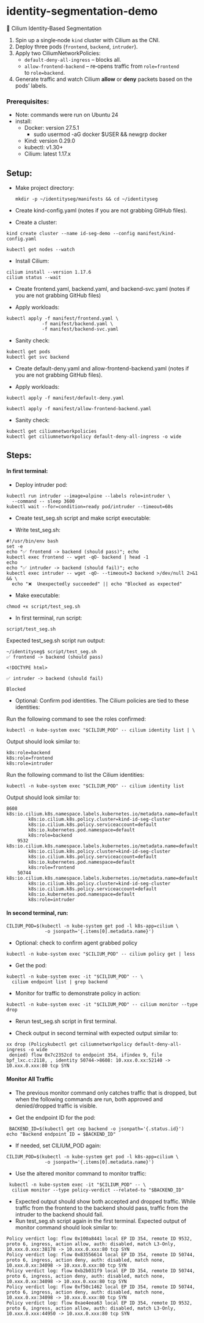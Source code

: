 # identity-segmentation-demo
🐝 Cilium Identity‑Based Segmentation

1. Spin up a single‑node `kind` cluster with Cilium as the CNI.  
2. Deploy three pods (`frontend`, `backend`, `intruder`).  
3. Apply two CiliumNetworkPolicies:  
   * `default‑deny‑all‑ingress` – blocks all.  
   * `allow‑frontend‑backend`  – re‑opens traffic from `role=frontend` to `role=backend`.  
4. Generate traffic and watch Cilium **allow** or **deny** packets based on the pods’ labels.

### Prerequisites:
- Note: commands were run on Ubuntu 24
- install:
    - Docker: version 27.5.1
      - sudo usermod -aG docker $USER && newgrp docker
    - Kind: version 0.29.0
    - kubectl: v1.30+
    - Cilium: latest 1.17.x

## Setup:
- Make project directory:
  ```
  mkdir -p ~/identityseg/manifests && cd ~/identityseg
  ```
  
- Create kind-config.yaml (notes if you are not grabbing GitHub files).

- Create a cluster:
```
kind create cluster --name id-seg-demo --config manifest/kind-config.yaml
```
```
kubectl get nodes --watch
```

- Install Cilium:
```
cilium install --version 1.17.6
cilium status --wait
```

- Create frontend.yaml, backend.yaml, and backend-svc.yaml (notes if you are not grabbing GitHub files)

- Apply workloads:
```
kubectl apply -f manifest/frontend.yaml \
             -f manifest/backend.yaml \
             -f manifest/backend-svc.yaml
```

- Sanity check:
```
kubectl get pods
kubectl get svc backend
```

- Create default-deny.yaml and allow-frontend-backend.yaml (notes if you are not grabbing GitHub files).

- Apply workloads:
```
kubectl apply -f manifest/default-deny.yaml

kubectl apply -f manifest/allow-frontend-backend.yaml
```

- Sanity check:
```
kubectl get ciliumnetworkpolicies
kubectl get ciliumnetworkpolicy default-deny-all-ingress -o wide
```

## Steps:

#### In first terminal:

- Deploy intruder pod:
```
kubectl run intruder --image=alpine --labels role=intruder \
  --command -- sleep 3600
kubectl wait --for=condition=ready pod/intruder --timeout=60s
```

- Create test_seg.sh script and make script executable:

- Write test_seg.sh:
```
#!/usr/bin/env bash
set -e
echo "✅ frontend -> backend (should pass)"; echo
kubectl exec frontend -- wget -qO- backend | head -1
echo
echo "✅ intruder -> backend (should fail)"; echo
kubectl exec intruder -- wget -qO- --timeout=3 backend >/dev/null 2>&1 && \
  echo "❌  Unexpectedly succeeded" || echo "Blocked as expected"
```

- Make executable:
```
chmod +x script/test_seg.sh
```

- In first terminal, run script:
```
script/test_seg.sh
```

Expected test_seg.sh script run output:
```
~/identityseg$ script/test_seg.sh
✅ frontend -> backend (should pass)

<!DOCTYPE html>

✅ intruder -> backend (should fail)

Blocked
```

- Optional: Confirm pod identities. The Cilium policies are tied to these identities:

Run the following command to see the roles confirmed:
```
kubectl -n kube-system exec "$CILIUM_POD" -- cilium identity list | \
```
Output should look similar to:
```
k8s:role=backend
k8s:role=frontend
k8s:role=intruder
```
Run the following command to list the Cilium identities:
```
kubectl -n kube-system exec "$CILIUM_POD" -- cilium identity list
```
Output should look similar to:
```
8608    k8s:io.cilium.k8s.namespace.labels.kubernetes.io/metadata.name=default
        k8s:io.cilium.k8s.policy.cluster=kind-id-seg-cluster
        k8s:io.cilium.k8s.policy.serviceaccount=default
        k8s:io.kubernetes.pod.namespace=default
        k8s:role=backend
    9532    k8s:io.cilium.k8s.namespace.labels.kubernetes.io/metadata.name=default
        k8s:io.cilium.k8s.policy.cluster=kind-id-seg-cluster
        k8s:io.cilium.k8s.policy.serviceaccount=default
        k8s:io.kubernetes.pod.namespace=default
        k8s:role=frontend
    50744   k8s:io.cilium.k8s.namespace.labels.kubernetes.io/metadata.name=default
        k8s:io.cilium.k8s.policy.cluster=kind-id-seg-cluster
        k8s:io.cilium.k8s.policy.serviceaccount=default
        k8s:io.kubernetes.pod.namespace=default
        k8s:role=intruder
```

#### In second terminal, run:

```
CILIUM_POD=$(kubectl -n kube-system get pod -l k8s-app=cilium \
              -o jsonpath='{.items[0].metadata.name}')
```

- Optional: check to confirm agent grabbed policy
```
kubectl -n kube-system exec "$CILIUM_POD" -- cilium policy get | less
```

- Get the pod:
```
kubectl -n kube-system exec -it "$CILIUM_POD" -- \
  cilium endpoint list | grep backend
```

- Monitor for traffic to demonstrate policy in action:
```
kubectl -n kube-system exec -it "$CILIUM_POD" -- cilium monitor --type drop
```

- Rerun test_seg.sh script in first terminal.

- Check output in second terminal with expected output similar to:
```
xx drop (Policykubectl get ciliumnetworkpolicy default-deny-all-ingress -o wide
 denied) flow 0x7c2352cd to endpoint 354, ifindex 9, file bpf_lxc.c:2118, , identity 50744->8608: 10.xxx.0.xx:52140 -> 10.xxx.0.xxx:80 tcp SYN
```

#### Monitor All Traffic
 - The previous monitor command only catches traffic that is dropped, but when the following
 commands are run, both approved and denied/dropped traffic is visible.

 - Get the endpoint ID for the pod:
```
 BACKEND_ID=$(kubectl get cep backend -o jsonpath='{.status.id}')
echo "Backend endpoint ID = $BACKEND_ID"
```

- If needed, set CILIUM_POD again:
```
CILIUM_POD=$(kubectl -n kube-system get pod -l k8s-app=cilium \
              -o jsonpath='{.items[0].metadata.name}')
```

- Use the altered monitor command to monitor traffic:
```
 kubectl -n kube-system exec -it "$CILIUM_POD" -- \
  cilium monitor --type policy-verdict --related-to "$BACKEND_ID"
```

- Expected output should show both accepted and dropped traffic. While traffic from the frontend to the backend should pass, traffic from the intruder to the backend should fail.
- Run test_seg.sh script again in the first terminal. Expected output of monitor command should look similar to:
```
Policy verdict log: flow 0x100a8441 local EP ID 354, remote ID 9532, proto 6, ingress, action allow, auth: disabled, match L3-Only, 10.xxx.0.xxx:38178 -> 10.xxx.0.xxx:80 tcp SYN
Policy verdict log: flow 0x83556614 local EP ID 354, remote ID 50744, proto 6, ingress, action deny, auth: disabled, match none, 10.xxx.0.xx:34098 -> 10.xxx.0.xxx:80 tcp SYN
Policy verdict log: flow 0xb2b031f9 local EP ID 354, remote ID 50744, proto 6, ingress, action deny, auth: disabled, match none, 10.xxx.0.xx:34098 -> 10.xxx.0.xxx:80 tcp SYN
Policy verdict log: flow 0xf50c1462 local EP ID 354, remote ID 50744, proto 6, ingress, action deny, auth: disabled, match none, 10.xxx.0.xx:34098 -> 10.xxx.0.xxx:80 tcp SYN
Policy verdict log: flow 0xae4eea63 local EP ID 354, remote ID 9532, proto 6, ingress, action allow, auth: disabled, match L3-Only, 10.xxx.0.xxx:44950 -> 10.xxx.0.xxx:80 tcp SYN
```
